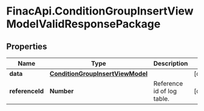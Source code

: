 # FinacApi.ConditionGroupInsertViewModelValidResponsePackage

## Properties
Name | Type | Description | Notes
------------ | ------------- | ------------- | -------------
**data** | [**ConditionGroupInsertViewModel**](ConditionGroupInsertViewModel.md) |  | [optional] 
**referenceId** | **Number** | Reference id of log table. | [optional] 
